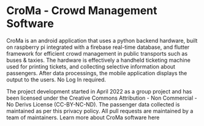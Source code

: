# CroMa - Crowd Management Software
CroMa is an android application that uses a python backend hardware, built on raspberry pi integrated with a firebase real-time database, and flutter framework for efficient crowd management in public transports such as buses & taxies. The hardware is effectively a handheld ticketing machine used for printing tickets, and collecting selective information about passengers. After data processings, the mobile application displays the output to the users. No Log In required.

The project development started in April 2022 as a group project and has been licensed under the Creative Commons Attribution - Non Commercial - No Derivs License (CC-BY-NC-ND). The passenger data collected is maintained as per this privacy policy. All pull requests are maintained by a team of maintainers. Learn more about CroMa software here

